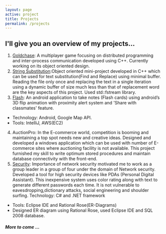 ```yaml
---
layout: page
active: project
title: Projects
permalink: /projects
---
```


## I'll give you an overview of my projects...

1. [Goldchase](https://github.com/dineyw23/Distributed-Programming): A multiplayer game focusing on distributed programming and inter-process communication developed using C++. Currently working on its object oriented design.
2. [String Substitution](https://bitbucket.org/dineyw23/object-oriented-programming/src):Object oriented mini-project developed in C++ which can be used for text substitution(Find and Replace) using minimal buffer. Reading the file only once and replacing the text in a single iteration using a dynamic buffer of size much less than that of replacement word are the key aspects of this project. Used std::fstream library.
3. [Flash](https://bitbucket.com/dineyw23): An android application to take notes (Flash cards) using android’s 3D flip animation with proximity  alert system and 'Share with classmates' feature.  
* Technology: Android, Google Map API.
* Tools: IntelliJ, AWS(EC2)
4. AuctionPro: In the E-commerce world, competition is booming and maintaining a top spot needs new and creative ideas. Designed and developed a windows application which can be used with number of E-commerce sites where auctioning facility is not available. This project furnished my skill to write optimum stored procedures and maintain database connectivity with the front-end.
5. [Security](http://www.advanceresearchlibrary.com/vol3jct4.aspx): Importance of network security motivated me to work as a group leader in a group of four under the domain of Network security.
Developed a tool for high security devices like PDAs (Personal Digital Assistant). This inexpensive system uses color rating along with text to generate different passwords each time. It is not vulnerable to eavesdropping,dictionary attacks, social engineering and shoulder surfing. 
Technology: C# and .NET framework 
* Tools: Eclipse IDE and Rational Rose(ER-Diagrams)
* Designed ER diagram using Rational Rose, used Eclipse IDE and SQL 2008 database.


##### More to come ...
